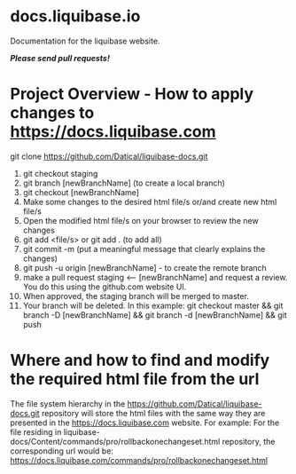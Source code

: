 # docs.liquibase.io

Documentation for the liquibase website.

***Please send pull requests!***

Project Overview - How to apply changes to https://docs.liquibase.com
========================================================================

git clone https://github.com/Datical/liquibase-docs.git
1. git checkout staging
2. git branch [newBranchName] (to create a local branch)
3. git checkout [newBranchName]
4. Make some changes to the desired html file/s or/and create new html file/s
5. Open the modified html file/s on your browser to review the new changes
6. git add <file/s> or git add . (to add all)
7. git commit -m <message> (put a meaningful message that clearly explains the changes)
8. git push -u origin [newBranchName] - to create the remote branch
9. make a pull request  staging <-- [newBranchName]  and request a review. You do this using the github.com website UI.
10. When approved, the staging branch will be merged to master.
11. Your branch will be deleted.  In this example: git checkout master && git branch -D [newBranchName] && git branch -d [newBranchName] && git push

Where and how to find and modify the required html file from the url
====================================================================
The file system hierarchy in the https://github.com/Datical/liquibase-docs.git repository will store the html files with the same way they are presented in the https://docs.liquibase.com website.
For example: For the file residing in liquibase-docs/Content/commands/pro/rollbackonechangeset.html repository, the corresponding url would be: https://docs.liquibase.com/commands/pro/rollbackonechangeset.html

